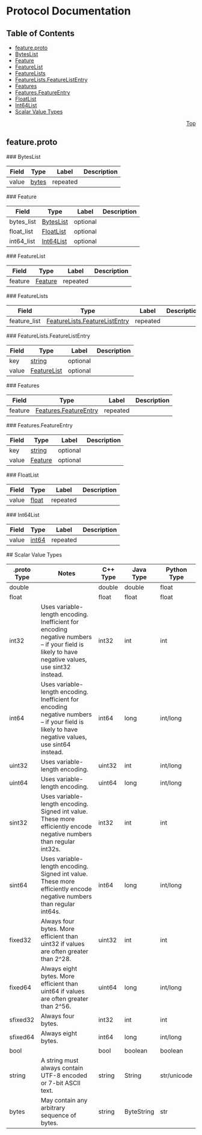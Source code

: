 # Protocol Documentation
<a name="top"/>

## Table of Contents
* [feature.proto](#feature.proto)
 * [BytesList](#tensorflow.BytesList)
 * [Feature](#tensorflow.Feature)
 * [FeatureList](#tensorflow.FeatureList)
 * [FeatureLists](#tensorflow.FeatureLists)
 * [FeatureLists.FeatureListEntry](#tensorflow.FeatureLists.FeatureListEntry)
 * [Features](#tensorflow.Features)
 * [Features.FeatureEntry](#tensorflow.Features.FeatureEntry)
 * [FloatList](#tensorflow.FloatList)
 * [Int64List](#tensorflow.Int64List)
* [Scalar Value Types](#scalar-value-types)

<a name="feature.proto"/>
<p align="right"><a href="#top">Top</a></p>

## feature.proto



<a name="tensorflow.BytesList"/>
### BytesList


| Field | Type | Label | Description |
| ----- | ---- | ----- | ----------- |
| value | [bytes](#bytes) | repeated |  |


<a name="tensorflow.Feature"/>
### Feature


| Field | Type | Label | Description |
| ----- | ---- | ----- | ----------- |
| bytes_list | [BytesList](#tensorflow.BytesList) | optional |  |
| float_list | [FloatList](#tensorflow.FloatList) | optional |  |
| int64_list | [Int64List](#tensorflow.Int64List) | optional |  |


<a name="tensorflow.FeatureList"/>
### FeatureList


| Field | Type | Label | Description |
| ----- | ---- | ----- | ----------- |
| feature | [Feature](#tensorflow.Feature) | repeated |  |


<a name="tensorflow.FeatureLists"/>
### FeatureLists


| Field | Type | Label | Description |
| ----- | ---- | ----- | ----------- |
| feature_list | [FeatureLists.FeatureListEntry](#tensorflow.FeatureLists.FeatureListEntry) | repeated |  |


<a name="tensorflow.FeatureLists.FeatureListEntry"/>
### FeatureLists.FeatureListEntry


| Field | Type | Label | Description |
| ----- | ---- | ----- | ----------- |
| key | [string](#string) | optional |  |
| value | [FeatureList](#tensorflow.FeatureList) | optional |  |


<a name="tensorflow.Features"/>
### Features


| Field | Type | Label | Description |
| ----- | ---- | ----- | ----------- |
| feature | [Features.FeatureEntry](#tensorflow.Features.FeatureEntry) | repeated |  |


<a name="tensorflow.Features.FeatureEntry"/>
### Features.FeatureEntry


| Field | Type | Label | Description |
| ----- | ---- | ----- | ----------- |
| key | [string](#string) | optional |  |
| value | [Feature](#tensorflow.Feature) | optional |  |


<a name="tensorflow.FloatList"/>
### FloatList


| Field | Type | Label | Description |
| ----- | ---- | ----- | ----------- |
| value | [float](#float) | repeated |  |


<a name="tensorflow.Int64List"/>
### Int64List


| Field | Type | Label | Description |
| ----- | ---- | ----- | ----------- |
| value | [int64](#int64) | repeated |  |







<a name="scalar-value-types"/>
## Scalar Value Types

| .proto Type | Notes | C++ Type | Java Type | Python Type |
| ----------- | ----- | -------- | --------- | ----------- |
| <a name="double"/> double |  | double | double | float |
| <a name="float"/> float |  | float | float | float |
| <a name="int32"/> int32 | Uses variable-length encoding. Inefficient for encoding negative numbers – if your field is likely to have negative values, use sint32 instead. | int32 | int | int |
| <a name="int64"/> int64 | Uses variable-length encoding. Inefficient for encoding negative numbers – if your field is likely to have negative values, use sint64 instead. | int64 | long | int/long |
| <a name="uint32"/> uint32 | Uses variable-length encoding. | uint32 | int | int/long |
| <a name="uint64"/> uint64 | Uses variable-length encoding. | uint64 | long | int/long |
| <a name="sint32"/> sint32 | Uses variable-length encoding. Signed int value. These more efficiently encode negative numbers than regular int32s. | int32 | int | int |
| <a name="sint64"/> sint64 | Uses variable-length encoding. Signed int value. These more efficiently encode negative numbers than regular int64s. | int64 | long | int/long |
| <a name="fixed32"/> fixed32 | Always four bytes. More efficient than uint32 if values are often greater than 2^28. | uint32 | int | int |
| <a name="fixed64"/> fixed64 | Always eight bytes. More efficient than uint64 if values are often greater than 2^56. | uint64 | long | int/long |
| <a name="sfixed32"/> sfixed32 | Always four bytes. | int32 | int | int |
| <a name="sfixed64"/> sfixed64 | Always eight bytes. | int64 | long | int/long |
| <a name="bool"/> bool |  | bool | boolean | boolean |
| <a name="string"/> string | A string must always contain UTF-8 encoded or 7-bit ASCII text. | string | String | str/unicode |
| <a name="bytes"/> bytes | May contain any arbitrary sequence of bytes. | string | ByteString | str |
